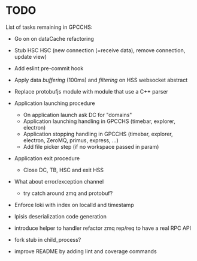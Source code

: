 # TODO

List of tasks remaining in GPCCHS:

* Go on on dataCache refactoring
* Stub HSC HSC (new connection (=receive data), remove connection, update view)
* Add eslint pre-commit hook
* Apply data *buffering* (100ms) and *filtering* on HSS websocket abstract
* Replace protobufjs module with module that use a C++ parser

* Application launching procedure
  - On application launch ask DC for "domains"
  - Application launching handling in GPCCHS (timebar, explorer, electron)
  - Application stopping handling in GPCCHS (timebar, explorer, electron, ZeroMQ, primus, express, ...)
  - Add file picker step (if no workspace passed in param)
* Application exit procedure
  - Close DC, TB, HSC and exit HSS
* What about error/exception channel
  - try catch around zmq and protobuf?
* Enforce loki with index on localId and timestamp
* lpisis deserialization code generation
* introduce helper to handler refactor zmq rep/req to have a real RPC API
* fork stub in child_process?
* improve README by adding lint and coverage commands